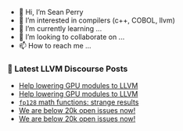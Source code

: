- 👋 Hi, I’m Sean Perry
- 👀 I’m interested in compilers (c++, COBOL, llvm)
- 🌱 I’m currently learning ...
- 💞️ I’m looking to collaborate on ...
- 📫 How to reach me ...

<!---
s66perry/s66perry is a ✨ special ✨ repository because its `README.md` (this file) appears on your GitHub profile.
You can click the Preview link to take a look at your changes.
--->
### 📕 Latest LLVM Discourse Posts

<!-- DISCOURSE-LLVM:START -->
- [Help lowering GPU modules to LLVM](https://discourse.llvm.org/t/help-lowering-gpu-modules-to-llvm/72676#post_3)
- [Help lowering GPU modules to LLVM](https://discourse.llvm.org/t/help-lowering-gpu-modules-to-llvm/72676#post_2)
- [`fp128` math functions: strange results](https://discourse.llvm.org/t/fp128-math-functions-strange-results/72708#post_1)
- [We are below 20k open issues now!](https://discourse.llvm.org/t/we-are-below-20k-open-issues-now/72707#post_2)
- [We are below 20k open issues now!](https://discourse.llvm.org/t/we-are-below-20k-open-issues-now/72707#post_1)
<!-- DISCOURSE-LLVM:END -->
